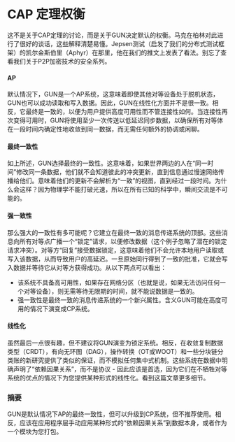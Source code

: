 # CAP 定理权衡

这不是关于CAP定理的讨论，而是关于GUN决定默认的权衡。马克在柏林对此进行了很好的谈话，这些解释清楚易懂。Jepsen测试（启发了我们的分布式测试框架）的凯尔金斯伯里（Aphyr）在那里，他在我们的推文上发表了看法。别忘了查看我们关于P2P加密技术的安全系列。

#### AP 
默认情况下，GUN是一个AP系统，这意味着即使其他对等设备处于脱机状态，GUN也可以成功读取和写入数据。因此，GUN在线性化方面并不是很一致。相反，它最终是一致的，以便为用户提供高度可用性而不管连接性如何。当连接性再次变得可用时，GUN将使用至少一次传送以低延迟同步数据，以确保所有对等体在一段时间内确定性地收敛到同一数据，而无需任何额外的协调或闲聊。

#### 最终一致性
如上所述，GUN选择最终的一致性。这意味着，如果世界两边的人在“同一时间”修改同一条数据，他们就不会知道彼此的冲突更新，直到信息通过慢速网络传播给他们。意味着他们的更新不会解析为“一致”的视图，直到经过一段时间。为什么会这样？因为物理学不能打破光速，所以在所有已知的科学中，瞬间交流是不可能的。

#### 强一致性
那么强大的一致性有多可能呢？它建立在最终一致的消息传递系统的顶部。这些消息向所有对等点广播一个“锁定”请求，以便修改数据（这个例子忽略了潜在的锁定请求冲突）。对等方“回复”接受数据锁定，这意味着他们不会允许本地用户读取或写入该数据，从而导致用户的高延迟。一旦原始同行得到了一致的批准，它就会写入数据并等待它从对等方获得成功。从以下两点可以看出：

+ 该系统不具备高可用性，如果存在网络分区（也就是说，如果无法访问任何一个对等设备），则无需等待无限期的时间，就不能说数据是一致的。
+ 强一致性是最终一致的消息传递系统的一个新兴属性。含义GUN可能在高度可用的情况下演变成CP系统。

#### 线性化
虽然最后一点很有趣，但不建议将GUN演变为锁定系统。相反，在收敛复制数据类型（CRDT），有向无环图（DAG），操作转换（OT或WOOT）和一些分块链分类账的新研究提供了类似的保证，而不模拟任何集中式机制。这些系统在数据中明确声明了“依赖因果关系”，而不是协议 - 因此应该是首选，因为它们在不牺牲对等系统的优点的情况下为您提供某种形式的线性化。看到这篇文章更多细节。

### 摘要
GUN是默认情况下AP的最终一致性，但可以升级到CP系统，但不推荐使用。相反，应该在应用程序层手动应用某种形式的“依赖因果关系”到数据本身，或者作为一个模块为您打包。
